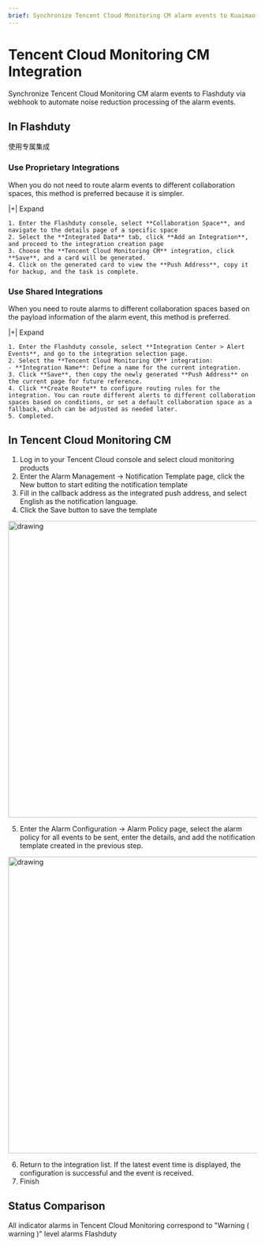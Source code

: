 ```yaml
---
brief: Synchronize Tencent Cloud Monitoring CM alarm events to Kuaimao Xingyun via webhook to automate noise reduction processing of the alarm events
---
```


# Tencent Cloud Monitoring CM Integration

Synchronize Tencent Cloud Monitoring CM alarm events to Flashduty via webhook to automate noise reduction processing of the alarm events.

## In Flashduty
使用专属集成

### Use Proprietary Integrations

When you do not need to route alarm events to different collaboration spaces, this method is preferred because it is simpler.

|+| Expand

    1. Enter the Flashduty console, select **Collaboration Space**, and navigate to the details page of a specific space
    2. Select the **Integrated Data** tab, click **Add an Integration**, and proceed to the integration creation page
    3. Choose the **Tencent Cloud Monitoring CM** integration, click **Save**, and a card will be generated.
    4. Click on the generated card to view the **Push Address**, copy it for backup, and the task is complete.

### Use Shared Integrations

When you need to route alarms to different collaboration spaces based on the payload information of the alarm event, this method is preferred.

|+| Expand

    1. Enter the Flashduty console, select **Integration Center > Alert Events**, and go to the integration selection page.
    2. Select the **Tencent Cloud Monitoring CM** integration:
    - **Integration Name**: Define a name for the current integration.
    3. Click **Save**, then copy the newly generated **Push Address** on the current page for future reference.
    4. Click **Create Route** to configure routing rules for the integration. You can route different alerts to different collaboration spaces based on conditions, or set a default collaboration space as a fallback, which can be adjusted as needed later.
    5. Completed.

## In Tencent Cloud Monitoring CM
<div id="!"><ol><li>Log in to your Tencent Cloud console and select cloud monitoring products</li><li> Enter the Alarm Management -> Notification Template page, click the New button to start editing the notification template</li><li> Fill in the callback address as the integrated push address, and select English as the notification language.</li><li> Click the Save button to save the template</li></ol><img alt="drawing" width="600" src="https://fcdoc.github.io/img/Mx0ptF5_sB39VvPufOJofjlLXjqmecyBt8CYNIPXM3c.avif"><ol start="5"><li> Enter the Alarm Configuration -> Alarm Policy page, select the alarm policy for all events to be sent, enter the details, and add the notification template created in the previous step.</li></ol><img alt="drawing" width="600" src="https://fcdoc.github.io/img/wmSUn2CyyOZJ-kktoTUMQ3jtGgD2GqNx51IVcZdafIk.avif"><ol start="6"><li> Return to the integration list. If the latest event time is displayed, the configuration is successful and the event is received.</li><li> Finish</li></ol></div>

## Status Comparison
<div id="!"><p>All indicator alarms in Tencent Cloud Monitoring correspond to "Warning ( warning )" level alarms Flashduty</p></div>